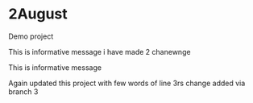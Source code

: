 # 2August
Demo project

This is informative message i have made 2 chanewnge

This is informative message

Again updated this project with few words of line
3rs change added via branch 3
